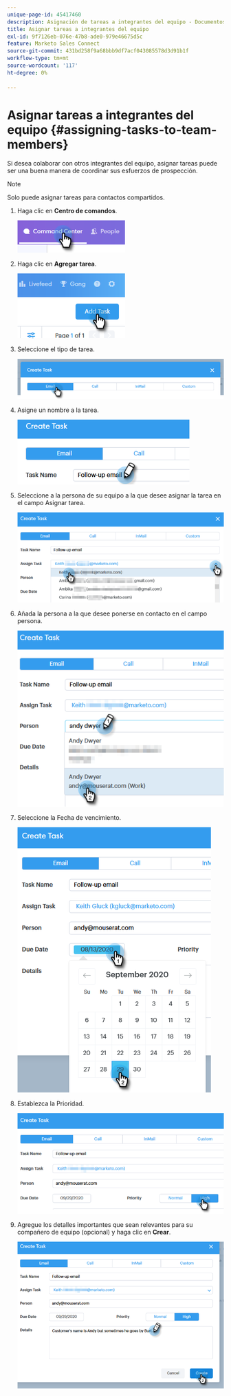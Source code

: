```yaml
---
unique-page-id: 45417460
description: Asignación de tareas a integrantes del equipo - Documentos de Marketo - Documentación del producto
title: Asignar tareas a integrantes del equipo
exl-id: 9f7126eb-076e-47b8-ade0-979e46675d5c
feature: Marketo Sales Connect
source-git-commit: 431bd258f9a68bbb9df7acf043085578d3d91b1f
workflow-type: tm+mt
source-wordcount: '117'
ht-degree: 0%

---
```


# Asignar tareas a integrantes del equipo {#assigning-tasks-to-team-members}

Si desea colaborar con otros integrantes del equipo, asignar tareas puede ser una buena manera de coordinar sus esfuerzos de prospección.

>[!NOTE]
>
>Solo puede asignar tareas para contactos compartidos.

1. Haga clic en **Centro de comandos**.

   ![](assets/one-1.png)

1. Haga clic en **Agregar tarea**.

   ![](assets/two-1.png)

1. Seleccione el tipo de tarea.

   ![](assets/three-1.png)

1. Asigne un nombre a la tarea.

   ![](assets/four-1.png)

1. Seleccione a la persona de su equipo a la que desee asignar la tarea en el campo Asignar tarea.

   ![](assets/five.png)

1. Añada la persona a la que desee ponerse en contacto en el campo persona.

   ![](assets/six.png)

1. Seleccione la Fecha de vencimiento.

   ![](assets/seven.png)

1. Establezca la Prioridad.

   ![](assets/eight.png)

1. Agregue los detalles importantes que sean relevantes para su compañero de equipo (opcional) y haga clic en **Crear**.

   ![](assets/nine.png)
